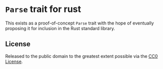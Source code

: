 # `Parse` trait for rust

This exists as a proof-of-concept `Parse` trait with the hope of eventually
proposing it for inclusion in the Rust standard library.

## License

Released to the public domain to the greatest extent possible via the [CC0 License].

[CC0 License]: ./LICENSE.md
